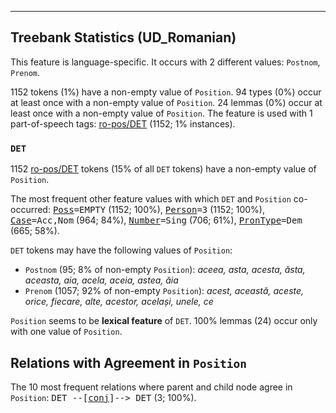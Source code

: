 

--------------------------------------------------------------------------------

## Treebank Statistics (UD_Romanian)

This feature is language-specific.
It occurs with 2 different values: `Postnom`, `Prenom`.

1152 tokens (1%) have a non-empty value of `Position`.
94 types (0%) occur at least once with a non-empty value of `Position`.
24 lemmas (0%) occur at least once with a non-empty value of `Position`.
The feature is used with 1 part-of-speech tags: [ro-pos/DET]() (1152; 1% instances).

### `DET`

1152 [ro-pos/DET]() tokens (15% of all `DET` tokens) have a non-empty value of `Position`.

The most frequent other feature values with which `DET` and `Position` co-occurred: <tt><a href="Poss.html">Poss</a>=EMPTY</tt> (1152; 100%), <tt><a href="Person.html">Person</a>=3</tt> (1152; 100%), <tt><a href="Case.html">Case</a>=Acc,Nom</tt> (964; 84%), <tt><a href="Number.html">Number</a>=Sing</tt> (706; 61%), <tt><a href="PronType.html">PronType</a>=Dem</tt> (665; 58%).

`DET` tokens may have the following values of `Position`:

* `Postnom` (95; 8% of non-empty `Position`): <em>aceea, asta, acesta, ăsta, aceasta, aia, acela, aceia, astea, ăia</em>
* `Prenom` (1057; 92% of non-empty `Position`): <em>acest, această, aceste, orice, fiecare, alte, acestor, același, unele, ce</em>

`Position` seems to be **lexical feature** of `DET`. 100% lemmas (24) occur only with one value of `Position`.

## Relations with Agreement in `Position`

The 10 most frequent relations where parent and child node agree in `Position`:
<tt>DET --[<a href="../dep/conj.html">conj</a>]--> DET</tt> (3; 100%).

